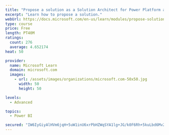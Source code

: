 ```yaml
---
title: "Propose a solution as a Solution Architect for Power Platform and Dynamics 365"
excerpt: "Learn how to propose a solution."
webUrl: https://docs.microsoft.com/en-us/learn/modules/propose-solution/
type: course
price: Free
length: PT40M
ratings:
  count: 276
  average: 4.652174
heat: 50

provider:
  name: Microsoft Learn
  domain: microsoft.com
  images:
    - url: /assets/images/organizations/microsoft.com-50x50.jpg
      width: 50
      height: 50

levels:
  - Advanced

topics:
  - Power BI

secured: "IW6IyGiyAlHVm6jqH+5uW1inU6xrPbHZWqSYA1lg+JG/k0F6Rh+5kuLbd6Mv2OS2BiFwEigov/ZrPgF4au0pGcM+NE/AQ2W2kIHNo0XGAeyhPoJ23mbNJIfSfpZ3Ej6vtjy8BBSANwL2+S4KGTxvJeUelvfTnsEz0U3M2QxjARpKRYgT5UpMDFA5O5w32sU4kn0INl5yeRkvfUZLjkjVbbKCruohrUbXiyZXARF3KxXG+5owiSQoYzYqWRKN+0U3nitsrXeOv0NZzQVYR3Y0LzpQz6t2oXiTtY1i+mFxbaRZjgykdia/bGFGOk6eHqu+Jk4KTrVia8bgHnnpMKwHQul+TgWE9KVifzAXGWe+iZLBEria2w0ME9CoBnBox3ikIeSzsYlf5YLXX7ObKxEr0w==;RIB6bzuVZzKsV4aQ2OefYQ=="
---
```


